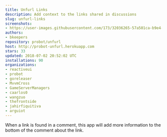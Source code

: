 ```yaml
---
title: Unfurl Links
description: Add context to the links shared in discussions
slug: unfurl-links
screenshots:
- https://user-images.githubusercontent.com/173/32036265-57a501ca-b9e4-11e7-9db3-52374fb7290c.png
authors:
- bkeepers
repository: probot/unfurl
host: http://probot-unfurl.herokuapp.com
stars: 33
updated: 2018-07-02 20:52:02 UTC
installations: 90
organizations:
- reactiveui
- probot
- goreleaser
- MvvmCross
- GameServerManagers
- caarlos0
- wangzuo
- thefrontside
- jahirfiquitiva
- arguiot
---
```


When a link is found in a comment, this app will add more information to the bottom of the comment about the link.
